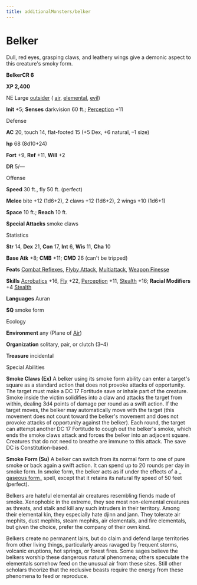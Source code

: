 ```yaml
---
title: additionalMonsters/belker
---
```

# Belker

Dull, red eyes, grasping claws, and leathery wings give a demonic aspect to this creature's smoky form.

**BelkerCR 6**

**XP 2,400**

NE Large [outsider](monsters/creatureTypes.md#_outsider) ( [air](monsters/creatureTypes.md#_air-subtype), [elemental](monsters/creatureTypes.md#_elemental-subtype), [evil](monsters/creatureTypes.md#_evil-subtype))

**Init** +5; **Senses** darkvision 60 ft.; [Perception](additionalMonsters/../skills/perception.md#_perception) +11

Defense

**AC** 20, touch 14, flat-footed 15 (+5 Dex, +6 natural, –1 size)

**hp** 68 (8d10+24)

**Fort** +9, **Ref** +11, **Will** +2

**DR** 5/—

Offense

**Speed** 30 ft., fly 50 ft. (perfect)

**Melee** bite +12 (1d6+2), 2 claws +12 (1d6+2), 2 wings +10 (1d6+1)

**Space** 10 ft.; **Reach** 10 ft.

**Special Attacks** smoke claws

Statistics

**Str** 14, **Dex** 21, **Con** 17, **Int** 6, **Wis** 11, **Cha** 10

**Base Atk** +8; **CMB** +11; **CMD** 26 (can't be tripped)

**Feats** [Combat Reflexes](additionalMonsters/../feats.md#_combat-reflexes), [Flyby Attack](additionalMonsters/../monsters/monsterFeats.md#_flyby-attack), [Multiattack](additionalMonsters/../monsters/monsterFeats.md#_multiattack), [Weapon Finesse](additionalMonsters/../feats.md#_weapon-finesse)

**Skills** [Acrobatics](additionalMonsters/../skills/acrobatics.md#_acrobatics) +16, [Fly](additionalMonsters/../skills/fly.md#_fly) +22, [Perception](additionalMonsters/../skills/perception.md#_perception) +11, [Stealth](additionalMonsters/../skills/stealth.md#_stealth) +16; **Racial Modifiers** +4 [Stealth](additionalMonsters/../skills/stealth.md#_stealth)

**Languages** Auran

**SQ** smoke form

Ecology

**Environment** any (Plane of [Air](monsters/creatureTypes.md#_air-subtype))

**Organization** solitary, pair, or clutch (3–4)

**Treasure** incidental

Special Abilities

**Smoke Claws (Ex)** A belker using its smoke form ability can enter a target's square as a standard action that does not provoke attacks of opportunity. The target must make a DC 17 Fortitude save or inhale part of the creature. Smoke inside the victim solidifies into a claw and attacks the target from within, dealing 3d4 points of damage per round as a swift action. If the target moves, the belker may automatically move with the target (this movement does not count toward the belker's movement and does not provoke attacks of opportunity against the belker). Each round, the target can attempt another DC 17 Fortitude to cough out the belker's smoke, which ends the smoke claws attack and forces the belker into an adjacent square. Creatures that do not need to breathe are immune to this attack. The save DC is Constitution-based.

**Smoke Form (Su)** A belker can switch from its normal form to one of pure smoke or back again a swift action. It can spend up to 20 rounds per day in smoke form. In smoke form, the belker acts as if under the effects of a _ [gaseous form](additionalMonsters/../spells/gaseousForm.md#_gaseous-form)_ spell, except that it retains its natural fly speed of 50 feet (perfect).

Belkers are hateful elemental air creatures resembling fiends made of smoke. Xenophobic in the extreme, they see most non-elemental creatures as threats, and stalk and kill any such intruders in their territory. Among their elemental kin, they especially hate djinn and jann. They tolerate air mephits, dust mephits, steam mephits, air elementals, and fire elementals, but given the choice, prefer the company of their own kind.

Belkers create no permanent lairs, but do claim and defend large territories from other living things, particularly areas ravaged by frequent storms, volcanic eruptions, hot springs, or forest fires. Some sages believe the belkers worship these dangerous natural phenomena; others speculate the elementals somehow feed on the unusual air from these sites. Still other scholars theorize that the reclusive beasts require the energy from these phenomena to feed or reproduce.

